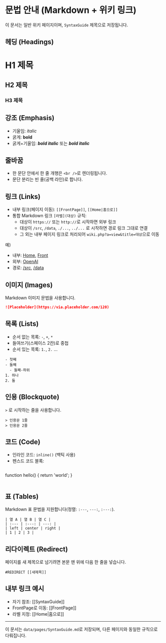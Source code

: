 # 문법 안내 (Markdown + 위키 링크)

이 문서는 일반 위키 페이지이며, `SyntaxGuide` 제목으로 저장됩니다.

## 헤딩 (Headings)
# H1 제목
## H2 제목
### H3 제목

## 강조 (Emphasis)
- 기울임: *italic*
- 굵게: **bold**
- 굵게+기울임: ***bold italic*** 또는 **_bold italic_**

## 줄바꿈
- 한 문단 안에서 한 줄 개행은 `<br />`로 렌더링됩니다.
- 문단 분리는 빈 줄(공백 라인)로 합니다.

## 링크 (Links)
- 내부 링크(페이지 이동): `[[FrontPage]]`, `[[Home|홈으로]]`
- 통합 Markdown 링크 `[라벨](대상)` 규칙:
  - 대상이 `https://` 또는 `http://`로 시작하면 외부 링크
  - 대상이 `/src`, `/data`, `./...`, `../...` 로 시작하면 경로 링크 그대로 연결
  - 그 외는 내부 페이지 링크로 처리되어 `wiki.php?a=view&title=대상`으로 이동

예)
- 내부: [Home](Home), [Front](FrontPage)
- 외부: [OpenAI](https://openai.com)
- 경로: [/src](/src), [/data](/data)

## 이미지 (Images)
Markdown 이미지 문법을 사용합니다.

```markdown
![Placeholder](https://via.placeholder.com/120)
```

## 목록 (Lists)
- 순서 없는 목록: `-`, `+`, `*`
- 들여쓰기(스페이스 2칸)로 중첩
- 순서 있는 목록: `1.`, `2.` …

```
- 첫째
- 둘째
  - 둘째-하위
1. 하나
2. 둘
```

## 인용 (Blockquote)
`>` 로 시작하는 줄을 사용합니다.

```
> 인용문 1줄
> 인용문 2줄
```

## 코드 (Code)
- 인라인 코드: `inline()` (백틱 사용)
- 펜스드 코드 블록:

```
```
function hello() {
  return 'world';
}
```
```

## 표 (Tables)
Markdown 표 문법을 지원합니다(정렬: `:---`, `---:`, `:---:`).

```
| 열 A | 열 B | 열 C |
| :--- | :---: | ---: |
| left | center | right |
| 1 | 2 | 3 |
```

## 리다이렉트 (Redirect)
페이지를 새 제목으로 넘기려면 본문 맨 위에 다음 한 줄을 넣습니다.

```
#REDIRECT [[새제목]]
```

## 내부 링크 예시
- 자기 참조: [[SyntaxGuide]]
- FrontPage로 이동: [[FrontPage]]
- 라벨 지정: [[Home|홈으로]]

---

이 문서는 `data/pages/SyntaxGuide.md`로 저장되며, 다른 페이지와 동일한 규칙으로 다뤄집니다.


